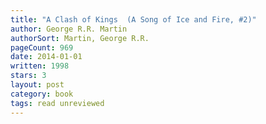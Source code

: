 ```yaml
---
title: "A Clash of Kings  (A Song of Ice and Fire, #2)"
author: George R.R. Martin
authorSort: Martin, George R.R.
pageCount: 969
date: 2014-01-01
written: 1998
stars: 3
layout: post
category: book
tags: read unreviewed
---
```

